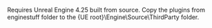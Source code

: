 Requires Unreal Engine 4.25 built from source. Copy the plugins from enginestuff folder to the {UE root}\Engine\Source\ThirdParty folder.
